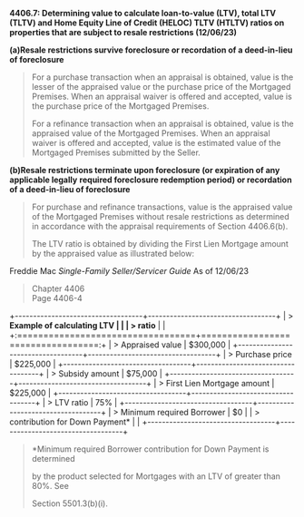 **4406.7: Determining value to calculate loan-to-value (LTV), total LTV
(TLTV) and Home Equity Line of Credit (HELOC) TLTV (HTLTV) ratios on
properties that are subject to resale restrictions (12/06/23)**

**(a)Resale restrictions survive foreclosure or recordation of a
deed-in-lieu of foreclosure**

> For a purchase transaction when an appraisal is obtained, value is the
> lesser of the appraised value or the purchase price of the Mortgaged
> Premises. When an appraisal waiver is offered and accepted, value is
> the purchase price of the Mortgaged Premises.
>
> For a refinance transaction when an appraisal is obtained, value is
> the appraised value of the Mortgaged Premises. When an appraisal
> waiver is offered and accepted, value is the estimated value of the
> Mortgaged Premises submitted by the Seller.

**(b)Resale restrictions terminate upon foreclosure (or expiration of
any applicable legally** **required foreclosure redemption period) or
recordation of a deed-in-lieu of foreclosure**

> For purchase and refinance transactions, value is the appraised value
> of the Mortgaged Premises without resale restrictions as determined in
> accordance with the appraisal requirements of Section 4406.6(b).
>
> The LTV ratio is obtained by dividing the First Lien Mortgage amount
> by the appraised value as illustrated below:

Freddie Mac *Single-Family Seller/Servicer Guide* As of 12/06/23

> Chapter 4406\
> Page 4406-4

+-----------------------------------+-----------------------------------+
| > **Example of calculating LTV    |                                   |
| > ratio**                         |                                   |
+:==================================+==================================:+
| > Appraised value                 | \$300,000                         |
+-----------------------------------+-----------------------------------+
| > Purchase price                  | \$225,000                         |
+-----------------------------------+-----------------------------------+
| > Subsidy amount                  | \$75,000                          |
+-----------------------------------+-----------------------------------+
| > First Lien Mortgage amount      | \$225,000                         |
+-----------------------------------+-----------------------------------+
| > LTV ratio                       | 75%                               |
+-----------------------------------+-----------------------------------+
| > Minimum required Borrower       | \$0                               |
| > contribution for Down Payment\* |                                   |
+-----------------------------------+-----------------------------------+

> \*Minimum required Borrower contribution for Down Payment is
> determined
>
> by the product selected for Mortgages with an LTV of greater than 80%.
> See
>
> Section 5501.3(b)(i).